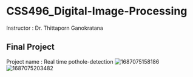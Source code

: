 # CSS496_Digital-Image-Processing
Instructor : Dr. Thittaporn Ganokratana

## Final Project 
Project name : Real time pothole-detection
![1687075158186](https://github.com/JantharatChumsang/CSS496_Digital-Image-Processing/assets/91057226/042be1e4-ccfd-4022-9dd9-f0075630a9dc)
![1687075203482](https://github.com/JantharatChumsang/CSS496_Digital-Image-Processing/assets/91057226/7c1a213d-df56-4201-a175-0cf8a7dde513)
